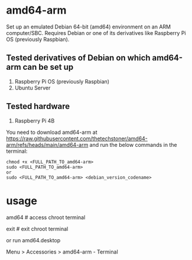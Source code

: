 # amd64-arm
Set up an emulated Debian 64-bit (amd64) environment on an ARM computer/SBC. Requires Debian or one of its derivatives like Raspberry Pi OS (previously Raspbian).

## Tested derivatives of Debian on which amd64-arm can be set up

1. Raspberry Pi OS (previously Raspbian)
2. Ubuntu Server

## Tested hardware

1. Raspberry Pi 4B

You need to download amd64-arm at https://raw.githubusercontent.com/thetechstoner/amd64-arm/refs/heads/main/amd64-arm and run the below commands in the terminal:

```
chmod +x <FULL_PATH_TO_amd64-arm>
sudo <FULL_PATH_TO_amd64-arm>
or
sudo <FULL_PATH_TO_amd64-arm> <debian_version_codename>
```
# usage
amd64 # access chroot terminal

exit # exit chroot terminal

or run amd64.desktop

Menu > Accessories > amd64-arm - Terminal